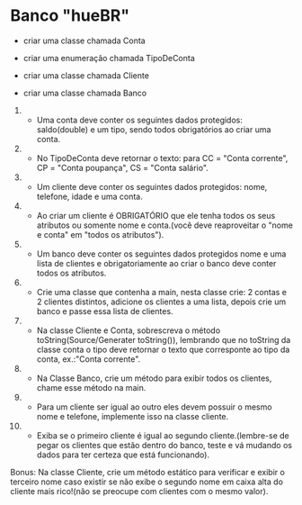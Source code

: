 Banco "hueBR"
===

- criar uma classe chamada Conta

- criar uma enumeração chamada TipoDeConta

- criar uma classe chamada Cliente

- criar uma classe chamada Banco


1) - Uma conta deve conter os seguintes dados protegidos: saldo(double) e um tipo, sendo todos obrigatórios ao criar uma conta.

2) - No TipoDeConta deve retornar o texto: para CC = "Conta corrente", CP = "Conta poupança", CS = "Conta salário".

3) - Um cliente deve conter os seguintes dados protegidos: nome, telefone, idade e uma conta.

4) - Ao criar um cliente é OBRIGATÓRIO que ele tenha todos os seus atributos ou somente nome e conta.(você deve reaproveitar o "nome e conta" em "todos os atributos").

5) - Um banco deve conter os seguintes dados protegidos nome e uma lista de clientes e obrigatoriamente ao criar o banco deve conter todos os atributos.

6) - Crie uma classe que contenha a main, nesta classe crie: 2 contas e 2 clientes distintos, adicione os clientes a uma lista,  depois crie um banco e passe essa lista de clientes.

7) - Na classe Cliente e Conta, sobrescreva o método toString(Source/Generater toString()), lembrando que no toString da classe conta o tipo deve retornar o texto que corresponte ao tipo da conta, ex.:"Conta corrente".

8) - Na Classe Banco, crie um método para exibir todos os clientes, chame esse método na main.

9) - Para um cliente ser igual ao outro eles devem possuir o mesmo nome e telefone, implemente isso na classe cliente.

10) - Exiba se o primeiro cliente é igual ao segundo cliente.(lembre-se de pegar os clientes que estão dentro do banco, teste e vá mudando os dados para ter certeza que está funcionando).

Bonus: Na classe Cliente, crie um método estático para verificar e exibir o terceiro nome caso existir se não exibe o segundo nome em caixa alta do cliente mais rico!(não se preocupe com clientes com o mesmo valor).
